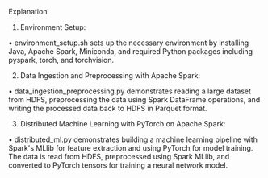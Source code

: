 Explanation
1.	Environment Setup:

  •	environment_setup.sh sets up the necessary environment by installing Java, Apache Spark, Miniconda, and required Python packages including pyspark,           torch, and torchvision.
  
2.	Data Ingestion and Preprocessing with Apache Spark:

  •	data_ingestion_preprocessing.py demonstrates reading a large dataset from HDFS, preprocessing the data using Spark DataFrame operations, and writing the      processed data back to HDFS in Parquet format.
  
3.	Distributed Machine Learning with PyTorch on Apache Spark:

  •	distributed_ml.py demonstrates building a machine learning pipeline with Spark's MLlib for feature extraction and using PyTorch for model training. The       data is read from HDFS, preprocessed using Spark MLlib, and converted to PyTorch tensors for training a neural network model.

